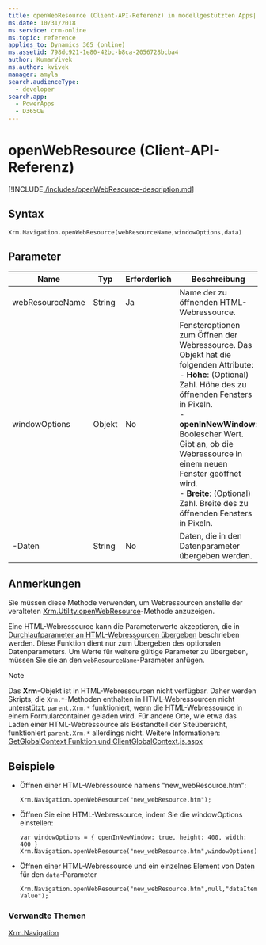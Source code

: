 ```yaml
---
title: openWebResource (Client-API-Referenz) in modellgestützten Apps| MicrosoftDocs
ms.date: 10/31/2018
ms.service: crm-online
ms.topic: reference
applies_to: Dynamics 365 (online)
ms.assetid: 798dc921-1e80-42bc-b8ca-2056728bcba4
author: KumarVivek
ms.author: kvivek
manager: amyla
search.audienceType:
  - developer
search.app:
  - PowerApps
  - D365CE
---
```

# <a name="openwebresource-client-api-reference"></a>openWebResource (Client-API-Referenz)



[!INCLUDE[./includes/openWebResource-description.md](./includes/openWebResource-description.md)]

## <a name="syntax"></a>Syntax

`Xrm.Navigation.openWebResource(webResourceName,windowOptions,data)`

## <a name="parameters"></a>Parameter

|Name |Typ |Erforderlich |Beschreibung |
|---|---|---|---|
|webResourceName|String|Ja|Name der zu öffnenden HTML-Webressource.|
|windowOptions|Objekt|No|Fensteroptionen zum Öffnen der Webressource. Das Objekt hat die folgenden Attribute:<br/>- **Höhe**: (Optional) Zahl. Höhe des zu öffnenden Fensters in Pixeln.<br/>- **openInNewWindow**: Boolescher Wert. Gibt an, ob die Webressource in einem neuen Fenster geöffnet wird.<br/>- **Breite**: (Optional) Zahl. Breite des zu öffnenden Fensters in Pixeln.|
|-Daten|String|No|Daten, die in den Datenparameter übergeben werden.|

## <a name="remarks"></a>Anmerkungen

Sie müssen diese Methode verwenden, um Webressourcen anstelle der veralteten [Xrm.Utility.openWebResource](https://msdn.microsoft.com/library/jj602956.aspx#BKMK_OpenWebResource)-Methode anzuzeigen.

Eine HTML-Webressource kann die Parameterwerte akzeptieren, die in [Durchlaufparameter an HTML-Webressourcen übergeben](../../../webpage-html-web-resources.md#BKMK_PassingParametersToWebResources) beschrieben werden. Diese Funktion dient nur zum Übergeben des optionalen Datenparameters. Um Werte für weitere gültige Parameter zu übergeben, müssen Sie sie an den `webResourceName`-Parameter anfügen.

> [!NOTE]
> Das **Xrm**-Objekt ist in HTML-Webressourcen nicht verfügbar. Daher werden Skripts, die `Xrm.*`-Methoden enthalten in HTML-Webressourcen nicht unterstützt. `parent.Xrm.*` funktioniert, wenn die HTML-Webressource in einem Formularcontainer geladen wird. Für andere Orte, wie etwa das Laden einer HTML-Webressource als Bestandteil der Siteübersicht, funktioniert `parent.Xrm.*` allerdings nicht. Weitere Informationen: [GetGlobalContext Funktion und ClientGlobalContext.js.aspx](../GetGlobalContext-ClientGlobalContext.js.aspx.md)



## <a name="examples"></a>Beispiele

- Öffnen einer HTML-Webressource namens "new_webResource.htm":
   
   `Xrm.Navigation.openWebResource("new_webResource.htm");`

- Öffnen Sie eine HTML-Webressource, indem Sie die windowOptions einstellen:

  ```
  var windowOptions = { openInNewWindow: true, height: 400, width: 400 }
  Xrm.Navigation.openWebResource("new_webResource.htm",windowOptions);
  ```

- Öffnen einer HTML-Webressource und ein einzelnes Element von Daten für den `data`-Parameter

  `Xrm.Navigation.openWebResource("new_webResource.htm",null,"dataItemValue");`

 ### <a name="related-topics"></a>Verwandte Themen

[Xrm.Navigation](../xrm-navigation.md)

